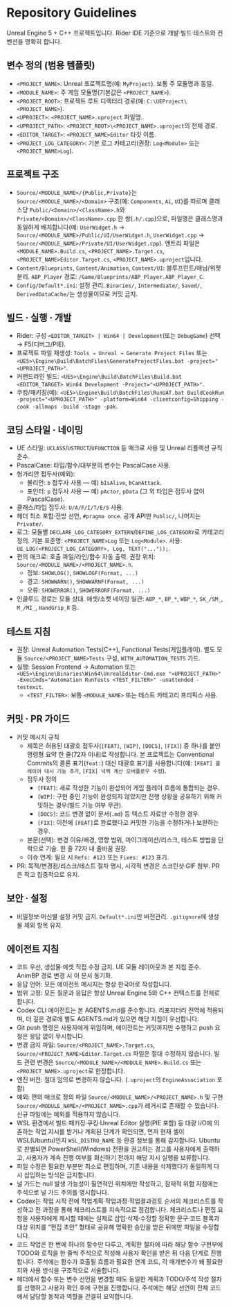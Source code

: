 
# Repository Guidelines

Unreal Engine 5 + C++ 프로젝트입니다. Rider IDE 기준으로 개발·빌드·테스트와 컨벤션을 명확히 합니다.

## 변수 정의 (범용 템플릿)
- `<PROJECT_NAME>`: Unreal 프로젝트명(예: `MyProject`). 보통 주 모듈명과 동일.
- `<MODULE_NAME>`: 주 게임 모듈명(기본값은 `<PROJECT_NAME>`).
- `<PROJECT_ROOT>`: 프로젝트 루트 디렉터리 경로(예: `C:\UEProject\<PROJECT_NAME>`).
- `<UPROJECT>`: `<PROJECT_NAME>.uproject` 파일명.
- `<UPROJECT_PATH>`: `<PROJECT_ROOT>\<PROJECT_NAME>.uproject`의 전체 경로.
- `<EDITOR_TARGET>`: `<PROJECT_NAME>Editor` 타깃 이름.
- `<PROJECT_LOG_CATEGORY>`: 기본 로그 카테고리(권장: `Log<Module>` 또는 `<PROJECT_NAME>Log`).

## 프로젝트 구조
- `Source/<MODULE_NAME>/{Public,Private}`는 `Source/<MODULE_NAME>/<Domain>` 구조(예: `Components`, `Ai`, `UI`)를 따르며 클래스당 `Public/<Domain>/<ClassName>.h`와 `Private/<Domain>/<ClassName>.cpp` 한 쌍(`.h/.cpp`)으로, 파일명은 클래스명과 동일하게 배치합니다(예: `UserWidget.h` → `Source/<MODULE_NAME>/Public/UI/UserWidget.h`, `UserWidget.cpp` → `Source/<MODULE_NAME>/Private/UI/UserWidget.cpp`). 엔트리 파일은 `<MODULE_NAME>.Build.cs`, `<PROJECT_NAME>.Target.cs`, `<PROJECT_NAME>Editor.Target.cs`, `<PROJECT_NAME>.uproject`입니다.
- `Content/Blueprints`, `Content/Animation`, `Content/UI`: 블루프린트/애님/위젯 분리. `ABP_Player` 경로: `/Game/Blueprints/ABP_Player.ABP_Player_C`.
- `Config/Default*.ini`: 설정 관리. `Binaries/`, `Intermediate/`, `Saved/`, `DerivedDataCache/`는 생성물이므로 커밋 금지.

## 빌드 · 실행 · 개발
- Rider: 구성 `<EDITOR_TARGET> | Win64 | Development`(또는 `DebugGame`) 선택 → F5(디버그/PIE).
- 프로젝트 파일 재생성: `Tools → Unreal → Generate Project Files` 또는 `<UE5>\Engine\Build\BatchFiles\GenerateProjectFiles.bat -project="<UPROJECT_PATH>"`.
- 커맨드라인 빌드: `<UE5>\Engine\Build\BatchFiles\Build.bat <EDITOR_TARGET> Win64 Development -Project="<UPROJECT_PATH>"`.
- 쿠킹/패키징(예): `<UE5>\Engine\Build\BatchFiles\RunUAT.bat BuildCookRun -project="<UPROJECT_PATH>" -platform=Win64 -clientconfig=Shipping -cook -allmaps -build -stage -pak`.

## 코딩 스타일 · 네이밍
- UE 스타일: `UCLASS`/`USTRUCT`/`UFUNCTION` 등 매크로 사용 및 Unreal 리플렉션 규칙 준수.
- PascalCase: 타입/함수/대부분의 변수는 PascalCase 사용.
- 헝가리안 접두사(예외):
  - 불리언: `b` 접두사 사용 — 예) `bIsAlive`, `bCanAttack`.
  - 포인터: `p` 접두사 사용 — 예) `pActor`, `pData` (그 외 타입은 접두사 없이 PascalCase).
- 클래스/타입 접두사: `U/A/F/I/T/E/S` 사용.
- 헤더 최소 포함·전방 선언, `#pragma once`. 공개 API만 `Public/`, 나머지는 `Private/`.
- 로그: 모듈별 `DECLARE_LOG_CATEGORY_EXTERN`/`DEFINE_LOG_CATEGORY`로 카테고리 정의. 기본 표준명: `<PROJECT_NAME>Log` 또는 `Log<Module>`. 사용: `UE_LOG(<PROJECT_LOG_CATEGORY>, Log, TEXT("..."));`.
- 편의 매크로: 호출 파일/라인/함수 자동 출력. 권장 위치: `Source/<MODULE_NAME>/<PROJECT_NAME>.h`.
  - 정보: `SHOWLOG()`, `SHOWLOGF(Format, ...)`
  - 경고: `SHOWWARN()`, `SHOWWARNF(Format, ...)`
  - 오류: `SHOWERROR()`, `SHOWERRORF(Format, ...)`
- 인클루드 경로는 모듈 상대. 애셋/소켓 네이밍 일관: `ABP_*`, `BP_*`, `WBP_*`, `SK_/SM_`, `M_/MI_`, `HandGrip_R` 등.

## 테스트 지침
- 권장: Unreal Automation Tests(C++), Functional Tests(게임플레이). 별도 모듈 `Source/<PROJECT_NAME>Tests` 구성, `WITH_AUTOMATION_TESTS` 가드.
- 실행: Session Frontend → Automation 또는 `<UE5>\Engine\Binaries\Win64\UnrealEditor-Cmd.exe "<UPROJECT_PATH>" -ExecCmds="Automation RunTests <TEST_FILTER>" -unattended -testexit`.
  - `<TEST_FILTER>`: 보통 `<MODULE_NAME>` 또는 테스트 카테고리 프리픽스 사용.

## 커밋 · PR 가이드
- 커밋 메시지 규칙
  - 제목은 허용된 대괄호 접두사(`[FEAT]`, `[WIP]`, `[DOCS]`, `[FIX]`) 중 하나를 붙인 명령형 요약 한 줄(72자 이내)로 작성합니다. 본 프로젝트는 Conventional Commits의 콜론 표기(`feat:`) 대신 대괄호 표기를 사용합니다(예: `[FEAT] 플레이어 대시 기능 추가`, `[FIX] 넉백 계산 오버플로우 수정`).
  - 접두사 정의
    - `[FEAT]`: 새로 작성한 기능이 완성되어 게임 플레이 흐름에 통합되는 경우.
    - `[WIP]`: 구현 중인 기능이 완성되지 않았지만 진행 상황을 공유하기 위해 커밋하는 경우(빌드 가능 여부 무관).
    - `[DOCS]`: 코드 변경 없이 문서(`.md`) 등 텍스트 자료만 수정한 경우.
    - `[FIX]`: 이전에 `[FEAT]`로 완료했다고 커밋한 기능을 수정하거나 보완하는 경우.
  - 본문(선택): 변경 이유/배경, 영향 범위, 마이그레이션/리스크, 테스트 방법을 단락으로 기술. 한 줄 72자 내 줄바꿈 권장.
  - 이슈 연계: 필요 시 `Refs: #123` 또는 `Fixes: #123` 표기.
- PR: 목적/변경점/리스크/테스트 절차 명시, 시각적 변경은 스크린샷·GIF 첨부. PR은 작고 집중적으로 유지.

## 보안 · 설정
- 비밀정보·머신별 설정 커밋 금지. `Default*.ini`만 버전관리. `.gitignore`에 생성물 제외 항목 유지.

## 에이전트 지침
 - 코드 우선, 생성물·에셋 직접 수정 금지. UE 모듈 레이아웃과 본 지침 준수. AnimBP 경로 변경 시 이 문서 동기화.
 - 응답 언어: 모든 에이전트 메시지는 항상 한국어로 작성합니다.
 - 범위 고정: 모든 질문과 응답은 항상 Unreal Engine 5와 C++ 컨텍스트를 전제로 합니다.
 - Codex CLI 에이전트는 본 AGENTS.md를 준수합니다. 리포지터리 전역에 적용되며, 더 깊은 경로에 별도 AGENTS.md가 있으면 해당 지침이 우선합니다.
 - Git push 명령은 사용자에게 위임하며, 에이전트는 커밋까지만 수행하고 push 요청은 응답 없이 무시합니다.
  - 변경 금지 파일: `Source/<PROJECT_NAME>.Target.cs`, `Source/<PROJECT_NAME>Editor.Target.cs` 파일은 절대 수정하지 않습니다. 빌드 관련 변경은 `Source/<MODULE_NAME>/<MODULE_NAME>.Build.cs` 또는 `<PROJECT_NAME>.uproject`로 한정합니다.
  - 엔진 버전: 절대 임의로 변경하지 않습니다. (`.uproject`의 `EngineAssociation` 포함)
  - 예외: 편의 매크로 정의 파일 `Source/<MODULE_NAME>/<PROJECT_NAME>.h` 및 구현 `Source/<MODULE_NAME>/<PROJECT_NAME>.cpp`가 레거시로 존재할 수 있습니다. 신규 파일에는 예외를 적용하지 않습니다.
 - WSL 환경에서 빌드·패키징·쿠킹·Unreal Editor 실행(PIE 포함) 등 대량 I/O에 의존하는 작업 지시를 받거나 계획된 단계가 확인되면, 먼저 현재 셸이 WSL(Ubuntu)인지 `WSL_DISTRO_NAME` 등 환경 정보를 통해 감지합니다. Ubuntu로 판별되면 PowerShell(Windows) 전환을 권고하는 경고를 사용자에게 출력하고, 사용자가 계속 진행 여부를 회신하기 전까지 해당 지시 실행을 보류합니다.
 - 파일 수정은 필요한 부분만 최소로 편집하며, 기존 내용을 삭제했다가 동일하게 다시 삽입하는 방식은 금지합니다.
 - 널 가드는 null 발생 가능성이 필연적인 위치에만 작성하고, 잠재적 위험 지점에는 주석으로 널 가드 주의를 명시합니다.
 - Codex는 작업 시작 전에 작업계획·작업과정·작업결과검토 순서의 체크리스트를 작성하고 전 과정을 통해 체크리스트를 지속적으로 점검합니다. 체크리스트나 편집 요청을 사용자에게 제시할 때에는 실제로 삽입·삭제·수정할 정확한 문구·코드 블록과 대상 위치를 “편집 초안” 형태로 공유해 명확한 승인을 받은 뒤에만 파일을 수정합니다.
 - 코드 작업은 한 번에 하나의 함수만 다루고, 계획한 절차에 따라 해당 함수 구현부에 TODO와 로직을 한 줄씩 주석으로 작성해 사용자 확인을 받은 뒤 다음 단계로 진행합니다. 주석에는 함수가 호출될 흐름과 필요한 연계 코드, 각 매개변수가 왜 필요한지와 사용 방식을 구조적으로 서술합니다.
 - 헤더에서 함수 또는 변수 선언을 변경할 때도 동일한 계획과 TODO/주석 작성 절차를 선행하고 사용자 확인 후에 구현을 진행합니다. 주석에는 해당 선언이 전체 코드에서 담당할 동작과 역할을 간결히 요약합니다.

